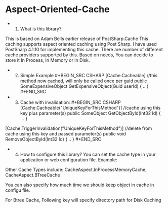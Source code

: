 # Aspect-Oriented-Cache
* 1. What is this library?

This is based on Adam Bells earlier release of PostSharp.Cache
This caching supports aspect oriented caching using Post Sharp.
I have used PostSharp 4.1.10 for implementing this cache.
There are number of different cache providers supported by this.
Based on needs, You can decide to store it In Process, In Memory or in Disk.


* 2. Simple Example
#+BEGIN_SRC CSHARP
[Cache.Cacheable] //this method now cached, will only be called once per guid
public SomeExpensiveObject GetExpensiveObject(Guid userId)
{
..
}
#+END_SRC 
* 3. Cache with invalidation:
#+BEGIN_SRC CSHARP
[Cache.Cacheable("UniqueKeyForThisMethod")] //cache using this key plus parameter(s)
public SomeObject GetObjectById(Int32 Id)
{
...
}

[Cache.TriggerInvalidation("UniqueKeyForThisMethod")] //delete from cache using this key and passed parameter(s)
public void RemoveObjectById(Int32 Id)
{
..
} 
#+END_SRC 

* 4. How to configure this library? 
You can set the cache type in your application or web configuration file.
Example: 
<add key="CacheAspect.CacheType" value="CacheAspect.SystemMemoryCache"/>
Other Cache Types include: CacheAspect.InProcessMemoryCache, CacheAspect.BTreeCache  

You can also specify how much time we should keep object in cache in configu file.
<add key="CacheAspect.TimeToLive" value="7:0:0:0"/>

For Btree Cache, Following key will specify directory path for Disk Caching
<add key="CacheAspect.DiskPath" value=""/> 
